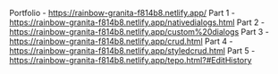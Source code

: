 Portfolio - https://rainbow-granita-f814b8.netlify.app/
Part 1 - https://rainbow-granita-f814b8.netlify.app/nativedialogs.html
Part 2 - https://rainbow-granita-f814b8.netlify.app/custom%20dialogs
Part 3 - https://rainbow-granita-f814b8.netlify.app/crud.html
Part 4 - https://rainbow-granita-f814b8.netlify.app/styledcrud.html
Part 5 - https://rainbow-granita-f814b8.netlify.app/tepo.html?#EditHistory

